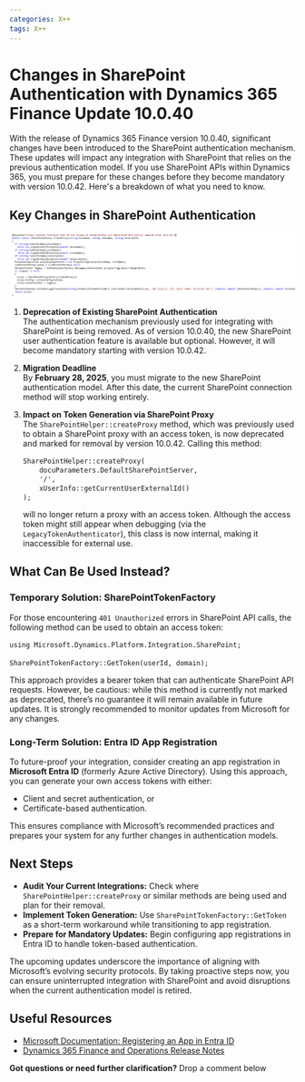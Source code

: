 ```yaml
---
categories: X++
tags: X++
---
```

# Changes in SharePoint Authentication with Dynamics 365 Finance Update 10.0.40

With the release of Dynamics 365 Finance version 10.0.40, significant changes have been introduced to the SharePoint authentication mechanism. These updates will impact any integration with SharePoint that relies on the previous authentication model. If you use SharePoint APIs within Dynamics 365, you must prepare for these changes before they become mandatory with version 10.0.42. Here's a breakdown of what you need to know.

## Key Changes in SharePoint Authentication

![context helper](/img/posts/ISharePointProxy.png)

1. **Deprecation of Existing SharePoint Authentication**  
   The authentication mechanism previously used for integrating with SharePoint is being removed. As of version 10.0.40, the new SharePoint user authentication feature is available but optional. However, it will become mandatory starting with version 10.0.42.

2. **Migration Deadline**  
   By **February 28, 2025**, you must migrate to the new SharePoint authentication model. After this date, the current SharePoint connection method will stop working entirely.

3. **Impact on Token Generation via SharePoint Proxy**  
   The `SharePointHelper::createProxy` method, which was previously used to obtain a SharePoint proxy with an access token, is now deprecated and marked for removal by version 10.0.42. Calling this method:
   ```xpp
   SharePointHelper::createProxy(
       docuParameters.DefaultSharePointServer,
       '/',
       xUserInfo::getCurrentUserExternalId()
   );
   ```
   will no longer return a proxy with an access token. Although the access token might still appear when debugging (via the `LegacyTokenAuthenticator`), this class is now internal, making it inaccessible for external use.

## What Can Be Used Instead?

### **Temporary Solution: SharePointTokenFactory**
For those encountering `401 Unauthorized` errors in SharePoint API calls, the following method can be used to obtain an access token:
   ```xpp
   using Microsoft.Dynamics.Platform.Integration.SharePoint;

   SharePointTokenFactory::GetToken(userId, domain);
   ```
This approach provides a bearer token that can authenticate SharePoint API requests. However, be cautious: while this method is currently not marked as deprecated, there’s no guarantee it will remain available in future updates. It is strongly recommended to monitor updates from Microsoft for any changes.

### **Long-Term Solution: Entra ID App Registration**
To future-proof your integration, consider creating an app registration in **Microsoft Entra ID** (formerly Azure Active Directory). Using this approach, you can generate your own access tokens with either:
- Client and secret authentication, or
- Certificate-based authentication.

This ensures compliance with Microsoft’s recommended practices and prepares your system for any further changes in authentication models.

## Next Steps

- **Audit Your Current Integrations:** Check where `SharePointHelper::createProxy` or similar methods are being used and plan for their removal.  
- **Implement Token Generation:** Use `SharePointTokenFactory::GetToken` as a short-term workaround while transitioning to app registration.  
- **Prepare for Mandatory Updates:** Begin configuring app registrations in Entra ID to handle token-based authentication.  

The upcoming updates underscore the importance of aligning with Microsoft’s evolving security protocols. By taking proactive steps now, you can ensure uninterrupted integration with SharePoint and avoid disruptions when the current authentication model is retired.

## Useful Resources

- [Microsoft Documentation: Registering an App in Entra ID](https://learn.microsoft.com/en-us/azure/active-directory/develop/quickstart-register-app)  
- [Dynamics 365 Finance and Operations Release Notes](https://learn.microsoft.com/en-us/dynamics365/fin-ops-core/fin-ops/get-started/removed-deprecated-features-platform-updates#sharepoint-integration-authentication-using-a-microsoft-managed-high-trust-connection)

**Got questions or need further clarification?** Drop a comment below
